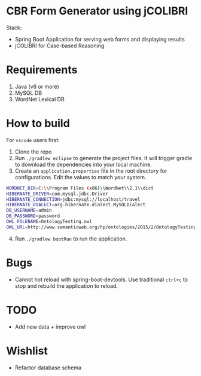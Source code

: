 # CBR Form Generator using jCOLIBRI
Stack:
- Spring Boot Application for serving web forms and displaying results
- jCOLIBRI for Case-based Reasoning

# Requirements
1. Java (v8 or more)
2. MySQL DB
3. WordNet Lexical DB

# How to build
For `vscode` users first:
1. Clone the repo
2. Run `./gradlew eclipse` to generate the project files. It will trigger gradle to download the dependencies into your local machine.
3. Create an `application.properties` file in the root directory for configurations. Edit the values to match your system.
``` sh
WORDNET_DIR=C:\\Program Files (x86)\\WordNet\\2.1\\dict
HIBERNATE_DRIVER=com.mysql.jdbc.Driver
HIBERNATE_CONNECTION=jdbc:mysql://localhost/travel
HIBERNATE_DIALECT=org.hibernate.dialect.MySQLDialect
DB_USERNAME=admin
DB_PASSWORD=password
OWL_FILENAME=OntologyTesting.owl
OWL_URL=http://www.semanticweb.org/hp/ontologies/2015/2/OntologyTesting.owl
```
4. Run `./gradlew bootRun` to run the application.

# Bugs
- Cannot hot reload with spring-boot-devtools. Use traditional `ctrl+c` to stop and rebuild the application to reload.

# TODO
- Add new data + improve owl

# Wishlist
- Refactor database schema
